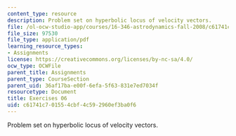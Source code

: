 ```yaml
---
content_type: resource
description: Problem set on hyperbolic locus of velocity vectors.
file: /ol-ocw-studio-app/courses/16-346-astrodynamics-fall-2008/c61741c701554cbf4c592960ef3ba0f6_ex_06.pdf
file_size: 97530
file_type: application/pdf
learning_resource_types:
- Assignments
license: https://creativecommons.org/licenses/by-nc-sa/4.0/
ocw_type: OCWFile
parent_title: Assignments
parent_type: CourseSection
parent_uid: 36af17ba-e00f-6efa-5f63-831e7ed7034f
resourcetype: Document
title: Exercises 06
uid: c61741c7-0155-4cbf-4c59-2960ef3ba0f6
---
```

Problem set on hyperbolic locus of velocity vectors.